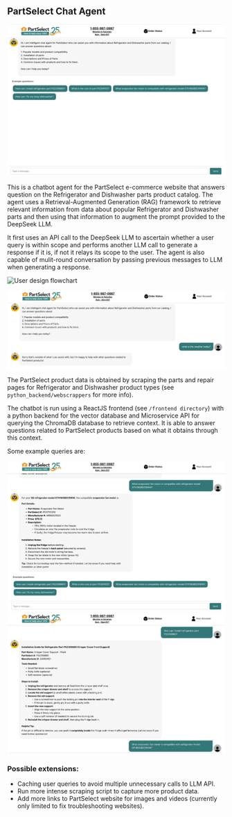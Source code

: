 ## PartSelect Chat Agent
![Screenshot3](./readme_screenshots/screenshot3.png)

This is a chatbot agent for the PartSelect e-commerce website that
answers question on the Refrigerator and Dishwasher parts product catalog. The 
agent uses a Retrieval-Augmented Generation (RAG) framework to retrieve relevant information from data about popular Refrigerator and Dishwasher parts and then using that information to augment the prompt provided to the DeepSeek LLM. 

It first uses an API call to the DeepSeek LLM to ascertain whether a user query is within scope and performs another LLM call to generate a response if it is, if not it relays its scope to the user.
The agent is also capable of mulit-round conversation by passing previous messages to LLM when generating a response. 

![User design flowchart](./readme_screenshots/user-design.jpg)

![Screenshot4](./readme_screenshots/screenshot4.png)


The PartSelect product data is obtained by scraping the parts and repair pages for Refrigerator and Dishwasher product types (see `python_backend/webscrappers` for more info). 

The chatbot is run using a ReactJS frontend (see `/frontend directory`) with a python backend for the vector database and Microservice API for querying the ChromaDB database to retrieve context. It is able to answer questions related to PartSelect products based on
what it obtains through this context. 

Some example queries are: 

![Screenshot1](./readme_screenshots/screenshot1.png)
![Screenshot2](./readme_screenshots/screenshot2.png)

### Possible extensions: 
- Caching user queries to avoid multiple unnecessary calls to LLM API. 
- Run more intense scraping script to capture more product data. 
- Add more links to PartSelect website for images and videos (currently only limited to fix troubleshooting websites). 

